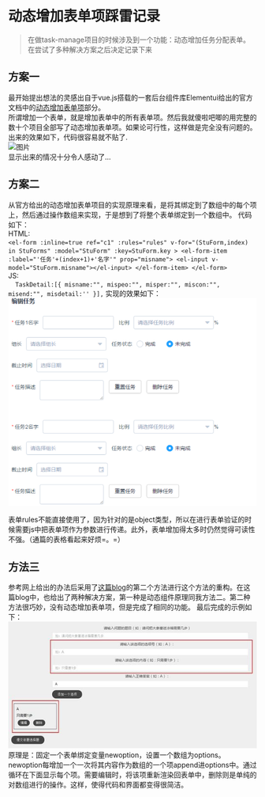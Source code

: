 # 动态增加表单项踩雷记录

> 在做task-manage项目的时候涉及到一个功能：动态增加任务分配表单。在尝试了多种解决方案之后决定记录下来

## 方案一  
 最开始提出想法的灵感出自于vue.js搭载的一套后台组件库Elementui给出的官方文档中的[动态增加表单项](http://element.eleme.io/#/zh-CN/component/form#dong-tai-zeng-jian-biao-dan-xiang)部分。   
所谓增加一个表单，就是增加表单中的所有表单项。然后我就傻啦吧唧的用完整的数十个项目全部写了动态增加表单项。如果论可行性，这样做是完全没有问题的。出来的效果如下，代码很容易就不贴了.  
![图片](./pitures/One.PNG)  
显示出来的情况十分令人感动了...

## 方案二
从官方给出的动态增加表单项目的实现原理来看，是将其绑定到了数组中的每个项上，然后通过操作数组来实现，于是想到了将整个表单绑定到一个数组中。
代码如下：  
HTML:  
`
	<el-form
    :inline=true
    ref="c1"
    :rules="rules"
    v-for="(StuForm,index) in StuForms"
    :model="StuForm"
    :key=StuForm.key
    >
	<el-form-item :label="'任务'+(index+1)+'名字'" prop="misname">
        <el-input v-model="StuForm.misname"></el-input>
     </el-form-item>
  </el-form>
`  
JS:  
`	TaskDetail:[{
      misname:"",
      mispeo:"",
      misper:"",
      miscon:"",
      misend:"",
      misdetail:''
    }],
`
实现的效果如下：  
![图片二](./pictures/Twp.PNG)  

表单rules不能直接使用了，因为针对的是object类型，所以在进行表单验证的时候需要js中把表单项作为参数进行传递。此外，表单增加得太多时仍然觉得可读性不强。（通篇的表格看起来好烦=。=）  
## 方法三
参考网上给出的办法后采用了[这篇blog](http://www.jianshu.com/p/73dba151eb29)的第二个方法进行这个方法的重构。在这篇blog中，也给出了两种解决方案，第一种是动态组件原理同我方法二。第二种方法很巧妙，没有动态增加表单项，但是完成了相同的功能。
最后完成的示例如下：  
![图片三](./pictures/3.jpg)  
原理是：固定一个表单绑定变量newoption，设置一个数组为options。newoption每增加一个一次将其内容作为数组的一个项append进options中。通过循环在下面显示每个项。需要编辑时，将该项重新渲染回表单中，删除则是单纯的对数组进行的操作。这样，使得代码和界面都变得很简洁。
